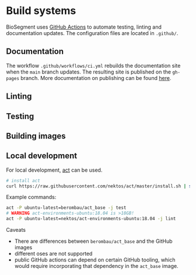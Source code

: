 # Build systems

BioSegment uses [GitHub Actions](https://github.com/vibbic/biosegment/actions) to automate testing, linting and documentation updates. The configuration files are located in `.github/`.

## Documentation

The workflow `.github/workflows/ci.yml` rebuilds the documentation site when the `main` branch updates. The resulting site is published on the `gh-pages` branch. More documentation on publishing can be found [here](https://squidfunk.github.io/mkdocs-material/publishing-your-site/).

## Linting

## Testing

## Building images


## Local development
For local development, [act](https://github.com/nektos/act) can be used.

```bash
# install act
curl https://raw.githubusercontent.com/nektos/act/master/install.sh | sudo bash
```

Example commands:
```bash
act -P ubuntu-latest=berombau/act_base -j test
# WARNING act-environments-ubuntu:18.04 is >18GB!
act -P ubuntu-latest=nektos/act-environments-ubuntu:18.04 -j lint
```

Caveats

- There are differences between `berombau/act_base` and the GitHub images
- different oses are not supported
- public GitHub actions can depend on certain GitHub tooling, which would require incorporating that dependency in the `act_base` image.
